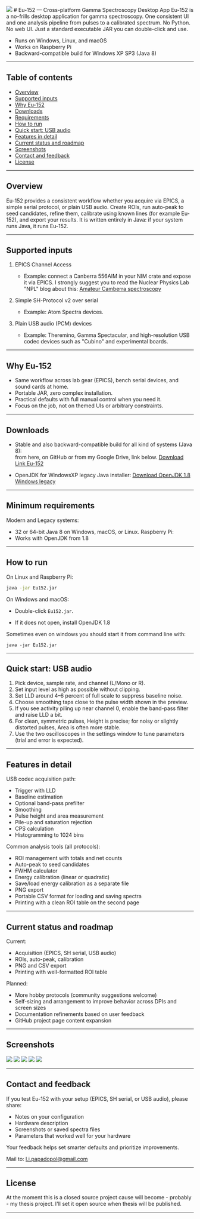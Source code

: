 ![](images/logo.png) # Eu-152 — Cross-platform Gamma Spectroscopy Desktop App
Eu-152 is a no-frills desktop application for gamma spectroscopy. One consistent UI and one analysis pipeline from pulses to a calibrated spectrum. No Python. No web UI. Just a standard executable JAR you can double-click and use.

- Runs on Windows, Linux, and macOS
- Works on Raspberry Pi
- Backward-compatible build for Windows XP SP3 (Java 8)

---

## Table of contents

- [Overview](#overview)
- [Supported inputs](#supported-inputs)
- [Why Eu-152](#why-eu-152)
- [Downloads](#downloads)
- [Requirements](#minimum-requirements)
- [How to run](#how-to-run)
- [Quick start: USB audio](#quick-start-usb-audio)
- [Features in detail](#features-in-detail)
- [Current status and roadmap](#current-status-and-roadmap)
- [Screenshots](#screenshots)
- [Contact and feedback](#contact-and-feedback)
- [License](#license)

---

## Overview

Eu-152 provides a consistent workflow whether you acquire via EPICS, a simple serial protocol, or plain USB audio. Create ROIs, run auto-peak to seed candidates, refine them, calibrate using known lines (for example Eu-152), and export your results. It is written entirely in Java: if your system runs Java, it runs Eu-152.

---

## Supported inputs

1) EPICS Channel Access  
   - Example: connect a Canberra 556AIM in your NIM crate and expose it via EPICS. 
I strongly suggest you to read the Nuclear Physics Lab "NPL" blog about this: [Amateur Camberra spectroscopy](http://www.nuclearphysicslab.com/npl/npl-home/spectroscopy/software_and_hardware/diy-canberra-system/) 

2) Simple SH-Protocol v2 over serial  
   - Example: Atom Spectra devices.

3) Plain USB audio (PCM) devices  
   - Example: Theremino, Gamma Spectacular, and high-resolution USB codec devices such as "Cubino" and experimental boards.

---

## Why Eu-152

- Same workflow across lab gear (EPICS), bench serial devices, and sound cards at home.
- Portable JAR, zero complex installation.
- Practical defaults with full manual control when you need it.
- Focus on the job, not on themed UIs or arbitrary constraints.

---

## Downloads
- Stable and also backward-compatible build for all kind of systems (Java 8):  
from here, on GitHub or from my Google Drive, link below.
[Download Link Eu-152](https://drive.google.com/file/d/1mcc90R8HlZffilprH9flhV1MmWTFNG62/view?usp=sharing) 

- OpenJDK for WindowsXP legacy Java installer:
[Download OpenJDK 1.8 Windows legacy](https://drive.google.com/file/d/1sPy953caLw_NI2v_q8BpZ12EZcA1DtF-/view?usp=sharing) 

---

## Minimum requirements

Modern and Legacy systems:

- 32 or 64-bit Java 8 on Windows, macOS, or Linux.
Raspberry Pi:
- Works with OpenJDK from 1.8

---

## How to run

On Linux and Raspberry Pi:
```bash
java -jar Eu152.jar
```

On Windows and macOS:
- Double-click `Eu152.jar`.

- If it does not open, install OpenJDK 1.8

Sometimes even on windows you should start it from command line with:
```
java -jar Eu152.jar
```

---

## Quick start: USB audio

1) Pick device, sample rate, and channel (L/Mono or R).  
2) Set input level as high as possible without clipping.  
3) Set LLD around 4–6 percent of full scale to suppress baseline noise.  
4) Choose smoothing taps close to the pulse width shown in the preview.  
5) If you see activity piling up near channel 0, enable the band-pass filter and raise LLD a bit.  
6) For clean, symmetric pulses, Height is precise; for noisy or slightly distorted pulses, Area is often more stable.  
7) Use the two oscilloscopes in the settings window to tune parameters (trial and error is expected).

---

## Features in detail

USB codec acquisition path:

- Trigger with LLD
- Baseline estimation
- Optional band-pass prefilter
- Smoothing
- Pulse height and area measurement
- Pile-up and saturation rejection
- CPS calculation
- Histogramming to 1024 bins

Common analysis tools (all protocols):

- ROI management with totals and net counts
- Auto-peak to seed candidates
- FWHM calculator
- Energy calibration (linear or quadratic)
- Save/load energy calibration as a separate file
- PNG export
- Portable CSV format for loading and saving spectra
- Printing with a clean ROI table on the second page

---

## Current status and roadmap

Current:

- Acquisition (EPICS, SH serial, USB audio)
- ROIs, auto-peak, calibration
- PNG and CSV export
- Printing with well-formatted ROI table

Planned:

- More hobby protocols (community suggestions welcome)
- Self-sizing and arrangement to improve behavior across DPIs and screen sizes
- Documentation refinements based on user feedback
- GitHub project page content expansion

---

## Screenshots

![](images/Eu152_1.png) 
![](images/Eu152_2.png) 
![](images/Eu152_3.png) 
![](images/Eu152_4.png) 
![](images/Eu152_5.png) 

---


## Contact and feedback

If you test Eu-152 with your setup (EPICS, SH serial, or USB audio), please share:

- Notes on your configuration
- Hardware description
- Screenshots or saved spectra files
- Parameters that worked well for your hardware

Your feedback helps set smarter defaults and prioritize improvements.

Mail to: [l.i.papadopol@gmail.com](mailto:l.i.papadopol@gmail.com) 

---

## License

At the moment this is a closed source project cause will become - probably - my thesis project. I'll set it open source when thesis will be published. 

---
